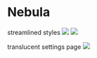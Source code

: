 # Nebula

streamlined styles
![](showcase1.png)
![](showcase2.png)

translucent settings page
![](showcase3.png)
